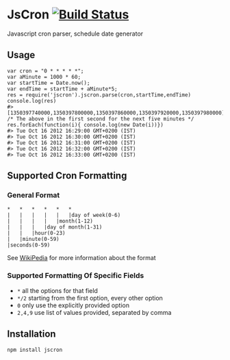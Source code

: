 JsCron [![Build Status](https://travis-ci.org/romansky/backbone-typed.png)](https://travis-ci.org/romansky/backbone-typed)
======

Javascript cron parser, schedule date generator

## Usage
	

	var cron = "0 * * * * *";
	var aMinute = 1000 * 60;
	var startTime = Date.now();
	var endTime = startTime + aMinute*5;
	res = require('jscron').jscron.parse(cron,startTime,endTime) 
	console.log(res)
	#> [1350397740000,1350397800000,1350397860000,1350397920000,1350397980000]
	/* The above in the first second for the next five minutes */
	res.forEach(function(i){ console.log(new Date(i))})
	#> Tue Oct 16 2012 16:29:00 GMT+0200 (IST)
	#> Tue Oct 16 2012 16:30:00 GMT+0200 (IST)
	#> Tue Oct 16 2012 16:31:00 GMT+0200 (IST)
	#> Tue Oct 16 2012 16:32:00 GMT+0200 (IST)
	#> Tue Oct 16 2012 16:33:00 GMT+0200 (IST)
	
## Supported Cron Formatting


### General Format

	*	*	*	*	*	*
	|	|	|	|	|	|day of week(0-6)
	|	|	|	|	|month(1-12)
	|	|	|	|day of month(1-31)
	|	|	|hour(0-23)
	|	|minute(0-59)
	|seconds(0-59)

See [WikiPedia](http://en.wikipedia.org/wiki/Cron) for more information about the format

### Supported Formatting Of Specific Fields

 * `*`  all the options for that field
 * `*/2` starting from the first option, every other option
 * `0` only use the explicitly provided option
 * `2,4,9` use list of values provided, separated by comma

## Installation

	npm install jscron
